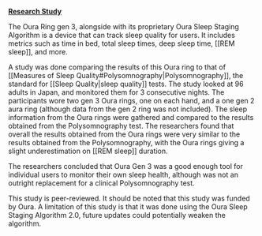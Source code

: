 
**[Research Study](https://www.sciencedirect.com/science/article/pii/S1389945724000200?via%3Dihub#sec7)** 

The Oura Ring gen 3, alongside with its proprietary Oura Sleep Staging Algorithm is a device that can track sleep quality for users. It includes metrics such as time in bed, total sleep times, deep sleep time, [[REM sleep]], and more.

A study was done comparing the results of this Oura ring to that of [[Measures of Sleep Quality#Polysomnography|Polysomnography]], the standard for [[Sleep Quality|sleep quality]] tests. The study looked at 96 adults in Japan, and monitored them for 3 consecutive nights. The participants wore two gen 3 Oura rings, one on each hand, and a one gen 2 aura ring (although data from the gen 2 ring was not included). The sleep information from the Oura rings were gathered and compared to the results obtained from the Polysomnography test. The researchers found that overall the results obtained from the Oura rings were very similar to the results obtained from the Polysomnography, with the Oura rings giving a slight underestimation on [[REM sleep]] duration.

The researchers concluded that Oura Gen 3 was a good enough tool for individual users to monitor their own sleep health, although was not an outright replacement for a clinical Polysomnography test.

This study is peer-reviewed. It should be noted that this study was funded by Oura. A limitation of this study is that it was done using the Oura Sleep Staging Algorithm 2.0, future updates could potentially weaken the algorithm.

